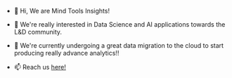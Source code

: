 - 👋 Hi, We are Mind Tools Insights!

- 👀 We're really interested in Data Science and AI applications towards the L&D community.

- 🌱 We're currently undergoing a great data migration to the cloud to start producing really advance analytics!!

- 📫 Reach us [here!](https://mindtoolsbusiness.com/learningcommunity/mindtoolsinsight)

<!---
mtinsights/mtinsights is a ✨ special ✨ repository because its `README.md` (this file) appears on your GitHub profile.
You can click the Preview link to take a look at your changes.
--->
